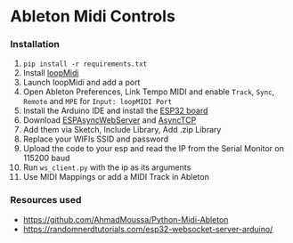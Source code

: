 # Ableton Midi Controls

### Installation
1. `pip install -r requirements.txt`
2. Install [loopMidi](http://www.tobias-erichsen.de/software/loopmidi.html)
3. Launch loopMidi and add a port
4. Open Ableton Preferences, Link Tempo MIDI and enable `Track`, `Sync`, `Remote` and `MPE` for `Input: loopMIDI Port`
5. Install the Arduino IDE and install the [ESP32 board](https://randomnerdtutorials.com/installing-the-esp32-board-in-arduino-ide-windows-instructions/)
6. Download [ESPAsyncWebServer](https://github.com/me-no-dev/ESPAsyncWebServer/archive/master.zip) and [AsyncTCP](https://github.com/me-no-dev/AsyncTCP/archive/master.zip)
7. Add them via Sketch, Include Library, Add .zip Library
8. Replace your WIFIs SSID and password
9. Upload the code to your esp and read the IP from the Serial Monitor on 115200 baud 
10. Run `ws_client.py` with the ip as its arguments
11. Use MIDI Mappings or add a MIDI Track in Ableton


### Resources used
- https://github.com/AhmadMoussa/Python-Midi-Ableton
- https://randomnerdtutorials.com/esp32-websocket-server-arduino/